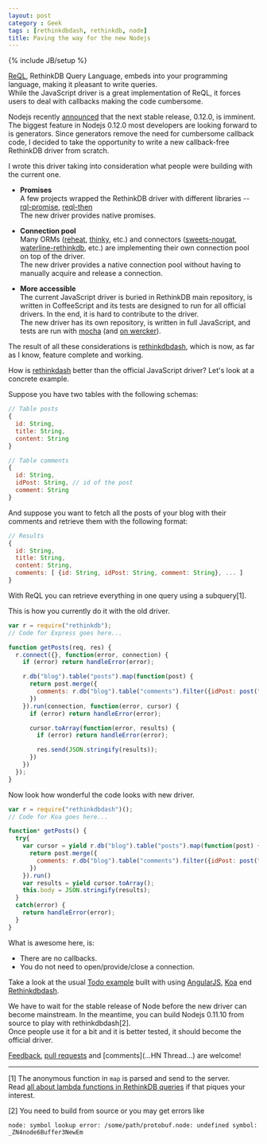 ```yaml
---
layout: post
category : Geek
tags : [rethinkdbdash, rethinkdb, node]
title: Paving the way for the new Nodejs
---
```

{% include JB/setup %}

[ReQL](http://rethinkdb.com/docs/introduction-to-reql/),
RethinkDB Query Language, embeds into your programming
language, making it pleasant to write queries.  
While the JavaScript driver is a great implementation of ReQL, it forces users to deal
with callbacks making the code cumbersome.

Nodejs recently [announced](http://blog.nodejs.org/2014/01/16/nodejs-road-ahead/) that
the next stable release, 0.12.0, is imminent. The biggest feature in Nodejs 0.12.0 most
developers are looking forward to is generators. Since generators remove the need for
cumbersome callback code, I decided to take the opportunity to write a new callback-free
RethinkDB driver from scratch.

I wrote this driver taking into consideration what people were building with the
current one.

- __Promises__  
A few projects wrapped the RethinkDB driver with different libraries --
[rql-promise](https://npmjs.org/package/rql-promise),
[reql-then](https://npmjs.org/package/reql-then)  
The new driver provides native promises.

- __Connection pool__  
Many ORMs ([reheat](https://npmjs.org/package/reheat),
[thinky](https://npmjs.org/package/thinky), etc.) and connectors
([sweets-nougat](https://npmjs.org/package/sweets-nougat),
[waterline-rethinkdb](https://npmjs.org/package/waterline-rethinkdb), etc.)
are implementing their own connection pool on top of the driver.  
The new driver provides a native connection pool without having to manually acquire and
release a connection.

- __More accessible__  
The current JavaScript driver is buried in RethinkDB main repository, is written in
CoffeeScript and its tests are designed to run for all official drivers. In the end, it
is hard to contribute to the driver.  
The new driver has its own repository, is written in full JavaScript, and tests are run
with [mocha](http://visionmedia.github.io/mocha/)
(and [on wercker](https://app.wercker.com/#applications/52dffe8ba4acb3ef16010ef8)).


The result of all these considerations is
[rethinkdbdash](https://github.com/neumino/rethinkdbdash), which is now, as far as I
know, feature complete and working.  


How is [rethinkdash](https://github.com/neumino/rethinkdbdash) better than the official
JavaScript driver? Let's look at a concrete example.  

Suppose you have two tables with the following schemas:

```js
// Table posts
{
  id: String,
  title: String,
  content: String
}

// Table comments
{
  id: String,
  idPost: String, // id of the post
  comment: String
}
```

And suppose you want to fetch all the posts of your blog with their comments and retrieve
them with the following format:

```js
// Results
{
  id: String,
  title: String,
  content: String,
  comments: [ {id: String, idPost: String, comment: String}, ... ]
}
```

With ReQL you can retrieve everything in one query using a subquery[1].

This is how you currently do it with the old driver.

```js
var r = require("rethinkdb");
// Code for Express goes here...

function getPosts(req, res) {
  r.connect({}, function(error, connection) {
    if (error) return handleError(error);

    r.db("blog").table("posts").map(function(post) {
      return post.merge({
        comments: r.db("blog").table("comments").filter({idPost: post("id")}).coerceTo("array")
      })
    }).run(connection, function(error, cursor) {
      if (error) return handleError(error);

      cursor.toArray(function(error, results) {
        if (error) return handleError(error);

        res.send(JSON.stringify(results));
      })
    })
  });
}
```

Now look how wonderful the code looks with new driver.

```js
var r = require("rethinkdbdash")();
// Code for Koa goes here...

function* getPosts() {
  try{
    var cursor = yield r.db("blog").table("posts").map(function(post) {
      return post.merge({
        comments: r.db("blog").table("comments").filter({idPost: post("id")}).coerceTo("array")
      })
    }).run()
    var results = yield cursor.toArray();
    this.body = JSON.stringify(results);
  }
  catch(error) {
    return handleError(error);
  }
}
```
What is awesome here, is:

- There are no callbacks.
- You do not need to open/provide/close a connection.

Take a look at the usual
[Todo example](https://github.com/neumino/rethinkdbdash-examples/tree/master/todo)
built with using [AngularJS](http://angularjs.org/), [Koa](https://github.com/koajs/koa)
end [Rethinkdbdash](https://github.com/neumino/rethinkdbdash).

We have to wait for the stable release of Node before the new driver can become
mainstream. In the meantime, you can build Nodejs 0.11.10 from source to play with
rethinkdbdash[2].  
Once people use it for a bit and it is better tested, it should become the official driver.


[Feedback](https://twitter.com/neumino),
[pull requests](https://github.com/neumino/rethinkdbdash/pulls)
and [comments](...HN Thread...) are welcome!  


------------

[1] The anonymous function in `map` is parsed and send to the server.  
Read [all about lambda functions in RethinkDB queries](http://www.rethinkdb.com/blog/lambda-functions/)
if that piques your interest.  

[2] You need to build from source or you may get errors like

```
node: symbol lookup error: /some/path/protobuf.node: undefined symbol: _ZN4node6Buffer3NewEm
```

